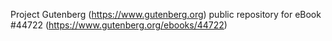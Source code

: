 Project Gutenberg (https://www.gutenberg.org) public repository for eBook #44722 (https://www.gutenberg.org/ebooks/44722)
